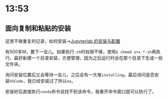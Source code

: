 # 13:53

## 面向复制和粘贴的安装

这里不做重复的记录，如何安装->[Jupyterlab 的安装与配置](https://github.com/selfteaching/the-craft-of-selfteaching/blob/master/T-appendix.jupyter-installation-and-setup.ipynb)

有500多M，要下一会儿。如果执行`.sh`时权限不够，使用`$ chmod u+x *.sh`再执行。最好新建一个目录安装，方便管理，因为之后运行时会在那个目录下生成一些文件夹。

询问安装位置后又会等待一会儿，之后会有一大堆`installing`。最后询问是否安装`VSCode`，我已经安装过了所以`no`。

安装好后直接执行`conda`命令说找不到该命令，我重开命令窗口就可以执行了。